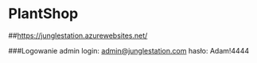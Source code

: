# PlantShop
##https://junglestation.azurewebsites.net/

###Logowanie admin
login: admin@junglestation.com
hasło: Adam!4444
